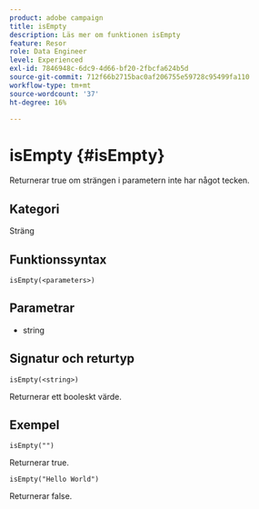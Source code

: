 ```yaml
---
product: adobe campaign
title: isEmpty
description: Läs mer om funktionen isEmpty
feature: Resor
role: Data Engineer
level: Experienced
exl-id: 7846948c-6dc9-4d66-bf20-2fbcfa624b5d
source-git-commit: 712f66b2715bac0af206755e59728c95499fa110
workflow-type: tm+mt
source-wordcount: '37'
ht-degree: 16%

---
```


# isEmpty {#isEmpty}

Returnerar true om strängen i parametern inte har något tecken.

## Kategori

Sträng

## Funktionssyntax

`isEmpty(<parameters>)`

## Parametrar

* string

## Signatur och returtyp

`isEmpty(<string>)`

Returnerar ett booleskt värde.

## Exempel

`isEmpty("")`

Returnerar true.

`isEmpty("Hello World")`

Returnerar false.

